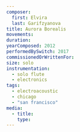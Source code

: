 ```yaml
---
composer:
  first: Elvira
  last: Garifzyanova
title: Aurora Borealis
movements:
duration:
yearComposed: 2012
performedBySwitch: 2017
commissionedOrWrittenFor:
size: solo
instrumentation:
  - solo flute
  - electronics
tags:
  - electroacoustic
  - chicago
  - "san francisco"
media:
  - title:
    type:
---
```

